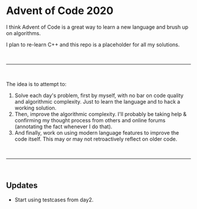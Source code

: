 # Advent of Code 2020

<p>I think Advent of Code is a great way to learn a new language and brush up on algorithms.</p>
<p>I plan to re-learn C++ and this repo is a placeholder for all my solutions.</p>

<br />

---

<br />

The idea is to attempt to:

1. Solve each day's problem, first by myself, with no bar on code quality and algorithmic complexity. Just to learn the language and to hack a working solution.
2. Then, improve the algorithmic complexity. I'll probably be taking help & confirming my thought process from others and online forums (annotating the fact whenever I do that).
3. And finally, work on using modern language features to improve the code itself. This may or may not retroactively reflect on older code.

<br />

---

<br />

## Updates

- Start using testcases from day2.


